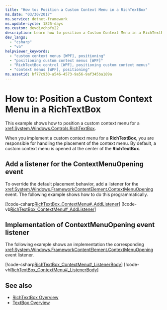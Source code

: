 ```yaml
---
title: "How to: Position a Custom Context Menu in a RichTextBox"
ms.date: "03/30/2017"
ms.service: dotnet-framework
ms.update-cycle: 1825-days
ms.custom: devdivchpfy22
description: Learn how to position a Custom Context Menu in a RichTextBox.
dev_langs:
  - "csharp"
  - "vb"
helpviewer_keywords:
  - "custom context menus [WPF], positioning"
  - "positioning custom context menus [WPF]"
  - "RichTextBox control [WPF], positioning custom context menus"
  - "context menus [WPF], positioning"
ms.assetid: bf77c930-a546-4573-9a56-9af345ba189a
---
```

# How to: Position a Custom Context Menu in a RichTextBox

This example shows how to position a custom context menu for a <xref:System.Windows.Controls.RichTextBox>.

When you implement a custom context menu for a **RichTextBox**, you are responsible for handling the placement of the context menu.  By default, a custom context menu is opened at the center of the **RichTextBox**.

## Add a listener for the ContextMenuOpening event

To override the default placement behavior, add a listener for the <xref:System.Windows.FrameworkContentElement.ContextMenuOpening> event.  The following example shows how to do this programmatically.

[!code-csharp[RichTextBox_ContextMenu#_AddListener](~/samples/snippets/csharp/VS_Snippets_Wpf/RichTextBox_ContextMenu/CSharp/app.xaml.cs#_addlistener)]
[!code-vb[RichTextBox_ContextMenu#_AddListener](~/samples/snippets/visualbasic/VS_Snippets_Wpf/RichTextBox_ContextMenu/VisualBasic/app.xaml.vb#_addlistener)]

## Implementation of ContextMenuOpening event listener

The following example shows an implementation the corresponding <xref:System.Windows.FrameworkContentElement.ContextMenuOpening> event listener.

[!code-csharp[RichTextBox_ContextMenu#_ListenerBody](~/samples/snippets/csharp/VS_Snippets_Wpf/RichTextBox_ContextMenu/CSharp/app.xaml.cs#_listenerbody)]
[!code-vb[RichTextBox_ContextMenu#_ListenerBody](~/samples/snippets/visualbasic/VS_Snippets_Wpf/RichTextBox_ContextMenu/VisualBasic/app.xaml.vb#_listenerbody)]

## See also

- [RichTextBox Overview](richtextbox-overview.md)
- [TextBox Overview](textbox-overview.md)

